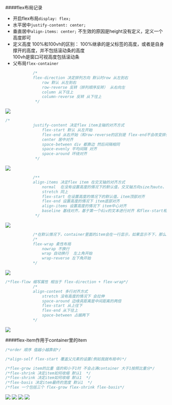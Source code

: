 ####flex布局记录
- 开启flex布局`display: flex;`
- 水平居中`justify-content: center;`
- 垂直居中`align-items: center;` 不生效的原因是height没有定义，定义一个高度即可
- 定义高度 100%和100vh的区别：
100%继承的是父标签的高度，或者是自身撑开的高度，并不包括滚动条的高度  
100vh是窗口可视高度包括滚动条
- 父布局`flex-container`

```css
            /*
            flex-direction 决定排列方向 默认时row 从左到右
                row 默认 从左到右
                row-reverse 反转（排列顺序反转） 从右向左
                column 从下往上
                column-reverse 反转 从下往上
             */
```
![](https://note-imge.oss-cn-beijing.aliyuncs.com/pasteimageintomarkdown/2020-08-23/21599837141900.png?Expires=4751774997&OSSAccessKeyId=LTAI4G1a9jwwXfvRfRgyzeZ3&Signature=dModkIbkLnDntr2sQ1VjcXVKan4%3D)
```css
/*
            justify-content 决定flex item主轴的对齐方式
                flex-start 默认 从左开始
                flex-end 从右开始（和row-reverse的区别是 flex-end不会改变排列顺序，row-reverse会改变div的排列顺序）
                center 居中对齐
                space-between div 都靠边 然后间隔相同
                space-evenly 平均间隔 对齐
                space-around 环绕对齐
             */
```
![](https://note-imge.oss-cn-beijing.aliyuncs.com/pasteimageintomarkdown/2020-08-23/22062023132800.png?Expires=4751775459&OSSAccessKeyId=LTAI4G1a9jwwXfvRfRgyzeZ3&Signature=j5DM1L7sSIe%2BJ2vdvtuyjY%2FzbnI%3D)
```css
            /**
            align-items 决定flex item 在交叉轴的对齐方式
                normal  在没有设置高度的情况下的默认值，交叉轴方向size为auto，自动拉伸填充至flex container
                stretch 同上
                flex-start 在设置高度的情况下的默认值，item顶部对齐
                flex-end 设置高度的情况下 item底部对齐
                align-items 设置高度的情况下 item中心对齐
                baseline 基线对齐，基于第一个div的文本进行对齐 和flex-start相似
             */
```
![](https://note-imge.oss-cn-beijing.aliyuncs.com/pasteimageintomarkdown/2020-08-23/22843408293900.png?Expires=4751776240&OSSAccessKeyId=LTAI4G1a9jwwXfvRfRgyzeZ3&Signature=Y5uGFOnxxNw0kAQar5Rfl2FGCv0%3D)
```css
            /*在默认情况下，container里面的item会在一行显示，如果显示不下，那么就压缩宽度*/
            /*
            flex-wrap 柔性布局
                nowrap 不换行
                wrap 自动换行  左上角开始
                wrap-reverse 左下角开始
            */
```
![](https://note-imge.oss-cn-beijing.aliyuncs.com/pasteimageintomarkdown/2020-08-23/23248839432300.png?Expires=4751776645&OSSAccessKeyId=LTAI4G1a9jwwXfvRfRgyzeZ3&Signature=kN2b3ro0YuJUXD9Oa%2Fr1DVqmpJY%3D)
```css
/*flex-flow 缩写属性 相当于 flex-direction + flex-wrap*/
            /*
            align-content 多行对齐方式
                stretch 没有高度的情况下 会拉伸
                space-around 边缘具距离是中间距离的两倍
                flex-start 从上往下
                flex-end 从下往上
                space-between 占据两下
            */
```
![](https://note-imge.oss-cn-beijing.aliyuncs.com/pasteimageintomarkdown/2020-08-23/24011583405700.png?Expires=4751777408&OSSAccessKeyId=LTAI4G1a9jwwXfvRfRgyzeZ3&Signature=uO6ZzB6743322qURM2nOlYQoxB0%3D)

####flex-item作用于container里的item
```css
/*order 顺序 值越小越靠前*/

/*align-self flex-start 覆盖父元素的设置(例如我就布局中)*/

/*flex-grow item的比重 值的和小于1时 不会占满container 大于1按照比重分*/
/*flex-shrink 决定item如何收缩 默认1  */
/*flex-shrink 决定item如何收缩 默认1  */
/*flex-basis 决定item最终的宽度 默认1  */
/*flex 一个包括三个 flex-grow flex-shrink flex-basis*/
```
![](https://note-imge.oss-cn-beijing.aliyuncs.com/pasteimageintomarkdown/2020-08-23/24977441187600.png?Expires=4751778374&OSSAccessKeyId=LTAI4G1a9jwwXfvRfRgyzeZ3&Signature=6kSYdNM8ae%2F%2FVVuFyxiyL6ABBzc%3D)
![](https://note-imge.oss-cn-beijing.aliyuncs.com/pasteimageintomarkdown/2020-08-23/25210531397800.png?Expires=4751778607&OSSAccessKeyId=LTAI4G1a9jwwXfvRfRgyzeZ3&Signature=ty0DgWSiVVg8Qgs%2BgHwuDgzhfHw%3D)
![](https://note-imge.oss-cn-beijing.aliyuncs.com/pasteimageintomarkdown/2020-08-23/25323165405100.png?Expires=4751778720&OSSAccessKeyId=LTAI4G1a9jwwXfvRfRgyzeZ3&Signature=gesWXYvlCXqgJ%2BE%2Fow7yXo8mhnU%3D)
![](https://note-imge.oss-cn-beijing.aliyuncs.com/pasteimageintomarkdown/2020-08-23/25530349477800.png?Expires=4751778927&OSSAccessKeyId=LTAI4G1a9jwwXfvRfRgyzeZ3&Signature=QsmghXZawBlFlbxnzPt9gQdLpKI%3D)

